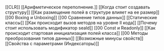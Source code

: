 [[CLR]]
[[Арифметическое переполнение.]]
[[Когда стоит создавать структуру]]
[[Как размещение полей в структуре влияет на ее размер]]
[[00 Boxing и Unboxing]]
[[00 Сравнение типов данных]]
[[Статические классы]]
[[Как происходит вызов методов на уровне Il кода]]
[[Почему стоит использовать модификатор seald]]
[[00 Const и Readonly]]
[[Как происходит стартовая инициализация полей класса]]
[[00 Методы преоброзования типов данных]]
[[Возможные минусы свойств]]
[[Свойства с параметрами (Индексаторы)]]
